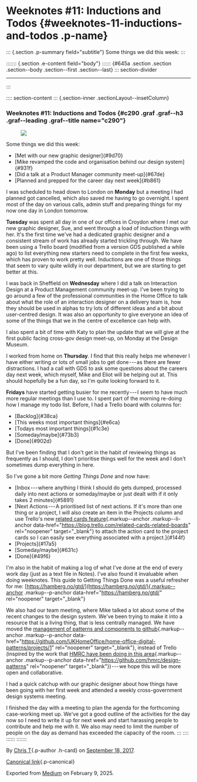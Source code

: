 <div>

# Weeknotes #11: Inductions and Todos {#weeknotes-11-inductions-and-todos .p-name}

</div>

::: {.section .p-summary field="subtitle"}
Some things we did this week:
:::

::::::: {.section .e-content field="body"}
:::::: {#645a .section .section .section--body .section--first .section--last}
::: section-divider

------------------------------------------------------------------------
:::

:::: section-content
::: {.section-inner .sectionLayout--insetColumn}
### **Weeknotes #11: Inductions and Todos** {#c290 .graf .graf--h3 .graf--leading .graf--title name="c290"}

<figure id="b246" class="graf graf--figure graf-after--h3">
<img
src="https://cdn-images-1.medium.com/max/800/1*0xhrWT7uRVlQWgdt20h-Bg.gif"
class="graf-image" data-image-id="1*0xhrWT7uRVlQWgdt20h-Bg.gif"
data-width="500" data-height="281" />
</figure>

Some things we did this week:

-   [Met with our new graphic designer]{#9d70}
-   [Mike revamped the code and organisation behind our design
    system]{#931f}
-   [Did a talk at a Product Manager community meet-up]{#67de}
-   [Planned and prepped for the career day next week]{#b861}

I was scheduled to head down to London on **Monday** but a meeting I had
planned got cancelled, which also saved me having to go overnight. I
spent most of the day on various calls, admin stuff and preparing things
for my now one day in London tomorrow.

**Tuesday** was spent all day in one of our offices in Croydon where I
met our new graphic designer, Sue, and went through a load of induction
things with her. It's the first time we've had a dedicated graphic
designer and a consistent stream of work has already started trickling
through. We have been using a Trello board (modified from a version GDS
published a while ago) to list everything new starters need to complete
in the first few weeks, which has proven to work pretty well. Inductions
are one of those things that seem to vary quite wildly in our
department, but we are starting to get better at this.

I was back in Sheffield on **Wednesday** where I did a talk on
Interaction Design at a Product Management community meet-up. I've been
trying to go around a few of the professional communities in the Home
Office to talk about what the role of an interaction designer on a
delivery team is, how they should be used in alphas to try lots of
different ideas and a bit about user-centred design. It was also an
opportunity to give everyone an idea of some of the things that we in
the centre of excellence can help with.

I also spent a bit of time with Katy to plan the update that we will
give at the first public facing cross-gov design meet-up, on Monday at
the Design Museum.

I worked from home on **Thursday**. I find that this really helps me
whenever I have either writing or lots of small jobs to get done --- as
there are fewer distractions. I had a call with GDS to ask some
questions about the careers day next week, which myself, Mike and Eliot
will be helping out at. This should hopefully be a fun day, so I'm quite
looking forward to it.

**Fridays** have started getting busier for me recently --- I seem to
have much more regular meetings than I use to. I spent part of the
morning re-doing how I manage my todo list. Before, I had a Trello board
with columns for:

-   [Backlog]{#38ca}
-   [This weeks most important things]{#e6ca}
-   [Todays most important things]{#1c3e}
-   [Someday/maybe]{#73b3}
-   [Done]{#902d}

But I've been finding that I don't get in the habit of reviewing things
as frequently as I should, I don't prioritise things well for the week
and I don't sometimes dump everything in here.

So I've gone a bit more *Getting Things Done* and now have:

-   [Inbox --- where anything I think I should do gets dumped, processed
    daily into next actions or someday/maybe or just dealt with if it
    only takes 2 minutes]{#5891}
-   [Next Actions --- A prioritised list of next actions. If it's more
    than one thing or a project, I will also create an item in the
    Projects column and use Trello's new [related cards
    feature](https://blog.trello.com/related-cards-related-boards){.markup--anchor
    .markup--li-anchor
    data-href="https://blog.trello.com/related-cards-related-boards"
    rel="noopener" target="_blank"} to attach the action card to the
    project cards so I can easily see everything associated with a
    project.]{#144f}
-   [Projects]{#17a5}
-   [Someday/maybe]{#631c}
-   [Done]{#49f6}

I'm also in the habit of making a log of what I've done at the end of
every work day (just as a text file in Notes). I've also found it
invaluable when doing weeknotes. This guide to Getting Things Done was a
useful refresher for me:
[https://hamberg.no/gtd/](https://hamberg.no/gtd/){.markup--anchor
.markup--p-anchor data-href="https://hamberg.no/gtd/" rel="noopener"
target="_blank"}

We also had our team meeting, where Mike talked a lot about some of the
recent changes to the design system. We've been trying to make it into a
resource that is a living thing, that is less centrally managed. We have
moved the [management of patterns and components to
github](https://github.com/UKHomeOffice/home-office-digital-patterns/projects/1){.markup--anchor
.markup--p-anchor
data-href="https://github.com/UKHomeOffice/home-office-digital-patterns/projects/1"
rel="noopener" target="_blank"}, instead of Trello (inspired by the work
that [HMRC have been doing in this
area](https://github.com/hmrc/design-patterns){.markup--anchor
.markup--p-anchor data-href="https://github.com/hmrc/design-patterns"
rel="noopener" target="_blank"}) --- we hope this will be more open and
collaborative.

I had a quick catchup with our graphic designer about how things have
been going with her first week and attended a weekly cross-government
design systems meeting.

I finished the day with a meeting to plan the agenda for the forthcoming
case-working meet up. We've got a good outline of the activities for the
day now so I need to write it up for next week and start harassing
people to contribute and help me with it. We also may need to limit the
number of people on the day as demand has exceeded the capacity of the
room.
:::
::::
::::::
:::::::

By [Chris T](https://medium.com/@ctdesign){.p-author .h-card} on
[September 18, 2017](https://medium.com/p/2cbc6a120da3).

[Canonical
link](https://medium.com/@ctdesign/weeknotes-11-inductions-and-todos-2cbc6a120da3){.p-canonical}

Exported from [Medium](https://medium.com) on February 9, 2025.

